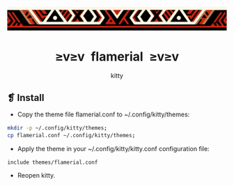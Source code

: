 <p align="center">
	<img src="../../imgs/ornament.webp" alt="" />
</p>
<h1 align="center">≥v≥v&ensp;flamerial&ensp;≥v≥v</h1>
<p align="center">kitty</p>

## ❡ Install

- Copy the theme file flamerial.conf to ~/.config/kitty/themes:

```sh
mkdir -p ~/.config/kitty/themes;
cp flamerial.conf ~/.config/kitty/themes;
```

- Apply the theme in your ~/.config/kitty/kitty.conf configuration file:

```
include themes/flamerial.conf
```

- Reopen kitty.

